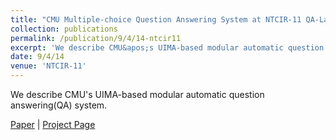 ```yaml
---
title: "CMU Multiple-choice Question Answering System at NTCIR-11 QA-Lab"
collection: publications
permalink: /publication/9/4/14-ntcir11
excerpt: 'We describe CMU&apos;s UIMA-based modular automatic question answering(QA) system.'
date: 9/4/14
venue: 'NTCIR-11'
---
```

We describe CMU&apos;s UIMA-based modular automatic question answering(QA) system.

[Paper](https://hunterhector.github.io/files/papers/Wang,_Gee,_Nyberg_-_2014_-_Proceedings_of_the_11th_NTCIR_Conference.pdf) \| [Project Page](#)

